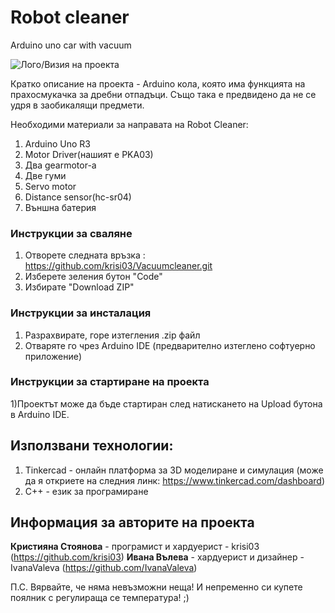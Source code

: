 # Robot cleaner
Arduino uno car with vacuum

![Лого/Визия на проекта](path_to_logo.png)

Кратко описание на проекта - Arduino кола, която има функцията на прахосмукачка за дребни отпадъци. Също така е предвидено да не се удря в заобикалящи предмети.

Необходими материали за направата на Robot Cleaner: 
1. Arduino Uno R3
2. Motor Driver(нашият е PKA03)
3. Два gearmotor-a
4. Две гуми
5. Servo motor
6. Distance sensor(hc-sr04)
7. Външна батерия 

### Инструкции за сваляне
1) Отворете следната връзка : https://github.com/krisi03/Vacuumcleaner.git
2) Изберете зеления бутон "Code"
3) Избирате "Download ZIP"


### Инструкции за инсталация
1) Разрахвирате, горе изтегления .zip файл
2) Отваряте го чрез Arduino IDE (предварително изтеглено софтуерно приложение)


### Инструкции за стартиране на проекта
1)Проектът може да бъде стартиран след натискането на Upload бутона в Arduino IDE.

## Използвани технологии:
1) Tinkercad - онлайн платформа за 3D моделиране и симулация (може да я откриете на следния линк: https://www.tinkercad.com/dashboard)
2) C++ - език за програмиране

## Информация за авторите на проекта

**Кристияна Стоянова** - програмист и хардуерист - krisi03 (https://github.com/krisi03)
**Ивана Вълева** - хардуерист и дизайнер - IvanaValeva (https://github.com/IvanaValeva)

П.С. Вярвайте, че няма невъзможни неща! И непременно си купете поялник с регулираща се температура! ;)
